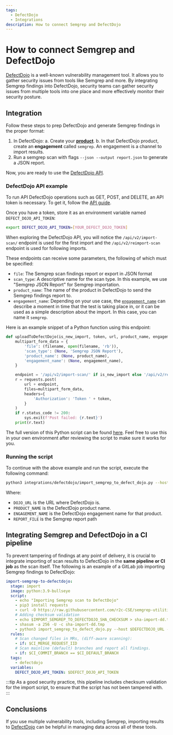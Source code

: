 ```yaml
---
tags:
  - DefectDojo
  - Integrations
description: How to connect Semgrep and DefectDojo
---
```


# How to connect Semgrep and DefectDojo

[DefectDojo](https://www.defectdojo.com/) is a well-known vulnerability management tool. It allows you to gather security issues from tools like Semgrep and more. By integrating Semgrep findings into DefectDojo, security teams can gather security issues from multiple tools into one place and more effectively monitor their security posture.

## Integration
Follow these steps to prep DefectDojo and generate Semgrep findings in the proper format:

1. In DefectDojo:
	a. Create your [**product**](https://defectdojo-dev.readthedocs.io/en/latest/features.html#products).
	b. In that DefectDojo product, create an **engagement** called `semgrep`. An engagement is a channel to import results.
2. Run a semgrep scan with flags `--json --output report.json` to generate a JSON report.

Now, you are ready to use the [DefectDojo API](https://documentation.defectdojo.com/integrations/api-v2-docs/).

### DefectDojo API example 

To run API DefectDojo operations such as GET, POST, and DELETE, an API token is necessary. To get it, follow the [API guide](https://documentation.defectdojo.com/integrations/api-v2-docs/).

Once you have a token, store it as an environment variable named `DEFECT_DOJO_API_TOKEN`:
```bash
export DEFECT_DOJO_API_TOKEN=[YOUR_DEFECT_DOJO_TOKEN]
```
When exploring the DefectDojo API, you will notice the `/api/v2/import-scan/` endpoint is used for the first import and the `/api/v2/reimport-scan` endpoint is used for following imports.

These endpoints can receive some parameters, the following of which must be specified:
* `file`: The Semgrep scan findings report or export in JSON format
* `scan_type`: A descriptive name for the scan type. In this example, we use "Semgrep JSON Report" for Semgrep importation.
* `product_name`: The name of the product in DefectDojo to send the Semgrep findings report to.
* `engagement_name`: Depending on your use case, the [`engagement_name`](https://defectdojo-dev.readthedocs.io/en/latest/about.html#engagements) can describe a moment in time that the test is taking place in, or it can be used as a simple description about the import. In this case, you can name it `semgrep`.

Here is an example snippet of a Python function using this endpoint:

```python
def uploadToDefectDojo(is_new_import, token, url, product_name, engagement_name, filename):
    multipart_form_data = {
        'file': (filename, open(filename, 'rb')),
        'scan_type': (None, 'Semgrep JSON Report'),
        'product_name': (None, product_name),
        'engagement_name': (None, engagement_name),
    }

    endpoint = '/api/v2/import-scan/' if is_new_import else '/api/v2/reimport-scan/'
    r = requests.post(
        url + endpoint,
        files=multipart_form_data,
        headers={
            'Authorization': 'Token ' + token,
        }
    )
    if r.status_code != 200:
        sys.exit(f'Post failed: {r.text}')
    print(r.text)
```

The full version of this Python script can be found [here](https://github.com/r2c-CSE/semgrep-utilities/blob/main/integrations/defectdojo/import_semgrep_to_defect_dojo.py). Feel free to use this in your own environment after reviewing the script to make sure it works for you.

### Running the script

To continue with the above example and run the script, execute the following command:
```bash
python3 integrations/defectdojo/import_semgrep_to_defect_dojo.py --host DOJO_URL --product PRODUCT_NAME --engagement ENGAGEMENT_NAME --report REPORT_FILE 
```
Where:
* `DOJO_URL` is the URL where DefectDojo is.
* `PRODUCT_NAME` is the DefectDojo product name.
* `ENGAGEMENT_NAME` is the DefectDojo engagement name for that product.
* `REPORT_FILE` is the Semgrep report path

## Integrating Semgrep and DefectDojo in a CI pipeline

To prevent tampering of findings at any point of delivery, it is crucial to integrate importing of scan results to DefectDojo in the **same pipeline or CI job** as the scan itself.
The following is an example of a GitLab job importing Semgrep findings to DefectDojo:

```yaml
import-semgrep-to-defectdojo:
  stage: import
  image: python:3.9-bullseye
  script:
    - echo "Importing Semgrep scan to DefectDojo"
    - pip3 install requests
    - curl -O https://raw.githubusercontent.com/r2c-CSE/semgrep-utilities/main/integrations/defectdojo/import_semgrep_to_defect_dojo.py
    # Adding checksum validation
    - echo $IMPORT_SEMGREP_TO_DEFECTDOJO_SHA_CHECKSUM > sha-import-dd.tmp
    - shasum -a 256 -U -c sha-import-dd.tmp
    - python3 import_semgrep_to_defect_dojo.py --host $DEFECTDOJO_URL --product $PRODUCT --engagement semgrep --report report.json || true
  rules:
    # Scan changed files in MRs, (diff-aware scanning):
    - if: $CI_MERGE_REQUEST_IID
    # Scan mainline (default) branches and report all findings.
    - if: $CI_COMMIT_BRANCH == $CI_DEFAULT_BRANCH
  tags:
    - defectdojo
  variables:
    DEFECT_DOJO_API_TOKEN: $DEFECT_DOJO_API_TOKEN
```

:::tip
As a good security practice, this pipeline includes checksum validation for the import script, to ensure that the script has not been tampered with.
:::

## Conclusions
If you use multiple vulnerability tools, including Semgrep, importing results to [DefectDojo](https://www.defectdojo.com/) can be helpful in managing data across all of these tools.